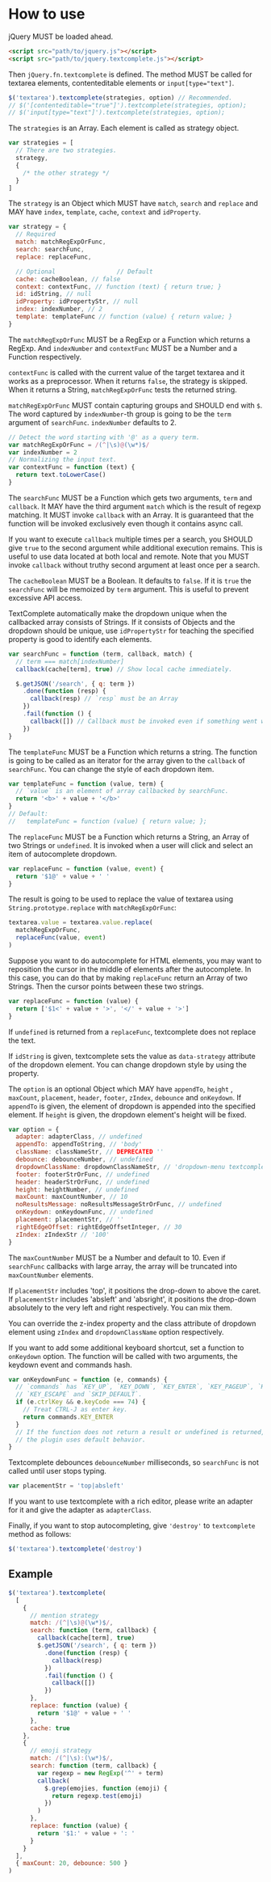 # How to use

jQuery MUST be loaded ahead.

```html
<script src="path/to/jquery.js"></script>
<script src="path/to/jquery.textcomplete.js"></script>
```

Then `jQuery.fn.textcomplete` is defined. The method MUST be called for textarea elements, contenteditable elements or `input[type="text"]`.

```js
$('textarea').textcomplete(strategies, option) // Recommended.
// $('[contenteditable="true"]').textcomplete(strategies, option);
// $('input[type="text"]').textcomplete(strategies, option);
```

The `strategies` is an Array. Each element is called as strategy object.

```js
var strategies = [
  // There are two strategies.
  strategy,
  {
    /* the other strategy */
  }
]
```

The `strategy` is an Object which MUST have `match`, `search` and `replace` and MAY have `index`, `template`, `cache`, `context` and `idProperty`.

```js
var strategy = {
  // Required
  match: matchRegExpOrFunc,
  search: searchFunc,
  replace: replaceFunc,

  // Optional                 // Default
  cache: cacheBoolean, // false
  context: contextFunc, // function (text) { return true; }
  id: idString, // null
  idProperty: idPropertyStr, // null
  index: indexNumber, // 2
  template: templateFunc // function (value) { return value; }
}
```

The `matchRegExpOrFunc` MUST be a RegExp or a Function which returns a RegExp.
And `indexNumber` and `contextFunc` MUST be a Number and a Function respectively.

`contextFunc` is called with the current value of the target textarea and it works as a preprocessor. When it returns `false`, the strategy is skipped. When it returns a String, `matchRegExpOrFunc` tests the returned string.

`matchRegExpOrFunc` MUST contain capturing groups and SHOULD end with `$`. The word captured by `indexNumber`-th group is going to be the `term` argument of `searchFunc`. `indexNumber` defaults to 2.

```js
// Detect the word starting with '@' as a query term.
var matchRegExpOrFunc = /(^|\s)@(\w*)$/
var indexNumber = 2
// Normalizing the input text.
var contextFunc = function (text) {
  return text.toLowerCase()
}
```

The `searchFunc` MUST be a Function which gets two arguments, `term` and `callback`. It MAY have the third argument `match` which is the result of regexp matching. It MUST invoke `callback` with an Array. It is guaranteed that the function will be invoked exclusively even though it contains async call.

If you want to execute `callback` multiple times per a search, you SHOULD give `true` to the second argument while additional execution remains. This is useful to use data located at both local and remote. Note that you MUST invoke `callback` without truthy second argument at least once per a search.

The `cacheBoolean` MUST be a Boolean. It defaults to `false`. If it is `true` the `searchFunc` will be memoized by `term` argument. This is useful to prevent excessive API access.

TextComplete automatically make the dropdown unique when the callbacked array consists of Strings. If it consists of Objects and the dropdown should be unique, use `idPropertyStr` for teaching the specified property is good to identify each elements.

```js
var searchFunc = function (term, callback, match) {
  // term === match[indexNumber]
  callback(cache[term], true) // Show local cache immediately.

  $.getJSON('/search', { q: term })
    .done(function (resp) {
      callback(resp) // `resp` must be an Array
    })
    .fail(function () {
      callback([]) // Callback must be invoked even if something went wrong.
    })
}
```

The `templateFunc` MUST be a Function which returns a string. The function is going to be called as an iterator for the array given to the `callback` of `searchFunc`. You can change the style of each dropdown item.

```js
var templateFunc = function (value, term) {
  // `value` is an element of array callbacked by searchFunc.
  return '<b>' + value + '</b>'
}
// Default:
//   templateFunc = function (value) { return value; };
```

The `replaceFunc` MUST be a Function which returns a String, an Array of two Strings or `undefined`. It is invoked when a user will click and select an item of autocomplete dropdown.

```js
var replaceFunc = function (value, event) {
  return '$1@' + value + ' '
}
```

The result is going to be used to replace the value of textarea using `String.prototype.replace` with `matchRegExpOrFunc`:

```js
textarea.value = textarea.value.replace(
  matchRegExpOrFunc,
  replaceFunc(value, event)
)
```

Suppose you want to do autocomplete for HTML elements, you may want to reposition the cursor in the middle of elements after the autocomplete. In this case, you can do that by making `replaceFunc` return an Array of two Strings. Then the cursor points between these two strings.

```js
var replaceFunc = function (value) {
  return ['$1<' + value + '>', '</' + value + '>']
}
```

If `undefined` is returned from a `replaceFunc`, textcomplete does not replace the text.

If `idString` is given, textcomplete sets the value as `data-strategy` attribute of the dropdown element. You can change dropdown style by using the property.

The `option` is an optional Object which MAY have `appendTo`, `height` , `maxCount`, `placement`, `header`, `footer`, `zIndex`, `debounce` and `onKeydown`. If `appendTo` is given, the element of dropdown is appended into the specified element. If `height` is given, the dropdown element's height will be fixed.

```js
var option = {
  adapter: adapterClass, // undefined
  appendTo: appendToString, // 'body'
  className: classNameStr, // DEPRECATED ''
  debounce: debounceNumber, // undefined
  dropdownClassName: dropdownClassNameStr, // 'dropdown-menu textcomplete-dropdown'
  footer: footerStrOrFunc, // undefined
  header: headerStrOrFunc, // undefined
  height: heightNumber, // undefined
  maxCount: maxCountNumber, // 10
  noResultsMessage: noResultsMessageStrOrFunc, // undefined
  onKeydown: onKeydownFunc, // undefined
  placement: placementStr, // ''
  rightEdgeOffset: rightEdgeOffsetInteger, // 30
  zIndex: zIndexStr // '100'
}
```

The `maxCountNumber` MUST be a Number and default to 10. Even if `searchFunc` callbacks with large array, the array will be truncated into `maxCountNumber` elements.

If `placementStr` includes 'top', it positions the drop-down to above the caret. If `placementStr` includes 'absleft' and 'absright', it positions the drop-down absolutely to the very left and right respectively. You can mix them.

You can override the z-index property and the class attribute of dropdown element using `zIndex` and `dropdownClassName` option respectively.

If you want to add some additional keyboard shortcut, set a function to `onKeydown` option. The function will be called with two arguments, the keydown event and commands hash.

```js
var onKeydownFunc = function (e, commands) {
  // `commands` has `KEY_UP`, `KEY_DOWN`, `KEY_ENTER`, `KEY_PAGEUP`, `KEY_PAGEDOWN`,
  // `KEY_ESCAPE` and `SKIP_DEFAULT`.
  if (e.ctrlKey && e.keyCode === 74) {
    // Treat CTRL-J as enter key.
    return commands.KEY_ENTER
  }
  // If the function does not return a result or undefined is returned,
  // the plugin uses default behavior.
}
```

Textcomplete debounces `debounceNumber` milliseconds, so `searchFunc` is not called until user stops typing.

```js
var placementStr = 'top|absleft'
```

If you want to use textcomplete with a rich editor, please write an adapter for it and give the adapter as `adapterClass`.

Finally, if you want to stop autocompleting, give `'destroy'` to `textcomplete` method as follows:

```js
$('textarea').textcomplete('destroy')
```

## Example

```js
$('textarea').textcomplete(
  [
    {
      // mention strategy
      match: /(^|\s)@(\w*)$/,
      search: function (term, callback) {
        callback(cache[term], true)
        $.getJSON('/search', { q: term })
          .done(function (resp) {
            callback(resp)
          })
          .fail(function () {
            callback([])
          })
      },
      replace: function (value) {
        return '$1@' + value + ' '
      },
      cache: true
    },
    {
      // emoji strategy
      match: /(^|\s):(\w*)$/,
      search: function (term, callback) {
        var regexp = new RegExp('^' + term)
        callback(
          $.grep(emojies, function (emoji) {
            return regexp.test(emoji)
          })
        )
      },
      replace: function (value) {
        return '$1:' + value + ': '
      }
    }
  ],
  { maxCount: 20, debounce: 500 }
)
```
